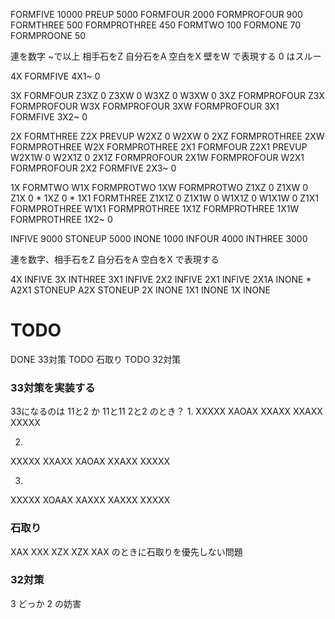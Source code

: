 FORMFIVE     10000
PREUP        5000
FORMFOUR     2000
FORMPROFOUR  900
FORMTHREE    500
FORMPROTHREE 450
FORMTWO      100
FORMONE      70
FORMPROONE   50

連を数字 ~で以上 相手石をZ 自分石をA 空白をX 壁をW で表現する
0 はスルー

4X    FORMFIVE
4X1~  0

3X    FORMFOUR
Z3XZ  0
Z3XW  0
W3XZ  0
W3XW  0
3XZ   FORMPROFOUR
Z3X   FORMPROFOUR
W3X   FORMPROFOUR
3XW   FORMPROFOUR
3X1   FORMFIVE
3X2~  0

2X    FORMTHREE
Z2X   PREVUP
W2XZ  0
W2XW  0
2XZ   FORMPROTHREE
2XW   FORMPROTHREE
W2X   FORMPROTHREE
2X1   FORMFOUR
Z2X1  PREVUP
W2X1W 0
W2X1Z 0
2X1Z  FORMPROFOUR
2X1W  FORMPROFOUR
W2X1  FORMPROFOUR
2X2   FORMFIVE
2X3~  0

1X    FORMTWO
W1X   FORMPROTWO
1XW   FORMPROTWO
Z1XZ  0
Z1XW  0
Z1X   0 *
1XZ   0 *
1X1   FORMTHREE
Z1X1Z 0
Z1X1W 0
W1X1Z 0
W1X1W 0
Z1X1  FORMPROTHREE
W1X1  FORMPROTHREE
1X1Z  FORMPROTHREE
1X1W  FORMPROTHREE
1X2~  0

INFIVE  9000
STONEUP 5000
INONE   1000
INFOUR  4000
INTHREE 3000

連を数字、相手石をZ 自分石をA 空白をX で表現する

4X    INFIVE
3X    INTHREE
3X1   INFIVE
2X2   INFIVE
2X1   INFIVE
2X1A  INONE *
A2X1  STONEUP
A2X   STONEUP
2X    INONE
1X1   INONE
1X    INONE

# TODO
DONE 33対策
TODO 石取り
TODO 32対策

### 33対策を実装する
33になるのは
11と2 か 11と11 2と2 のとき？
1.
XXXXX
XAOAX
XXAXX
XXAXX
XXXXX

2.
XXXXX
XXAXX
XAOAX
XXAXX
XXXXX

3.
XXXXX
XOAAX
XAXXX
XAXXX
XXXXX

### 石取り
XAX
XXX
XZX
XZX
XAX
のときに石取りを優先しない問題

### 32対策
3 どっか 2 の妨害
